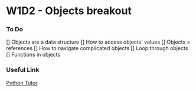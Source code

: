# W1D2 - Objects breakout

### To Do

[] Objects are a data structure
[] How to access objects' values
[] Objects = references
[] How to navigate complicated objects
[] Loop through objects
[] Functions in objects

### Useful Link

[Python Tutor](https://pythontutor.com/)
